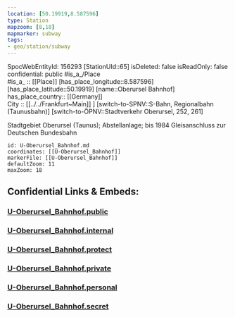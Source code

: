 ```yaml
---
location: [50.19919,8.587596] 
type: Station 
mapzoom: [8,18] 
mapmarker: subway 
tags:
- geo/station/subway
---
```

SpocWebEntityId: 156293
[StationUId::65] 
isDeleted: false
isReadOnly: false
confidential: public
#is_a_/Place  
#is_a_ :: [[Place]] 
[has_place_longitude::8.587596] 
[has_place_latitude::50.19919] 
[name::Oberursel Bahnhof] 
has_place_country:: [[Germany]]  
City :: [[../../Frankfurt~Main]] ] 
[switch-to-SPNV::S-Bahn, Regionalbahn (Taunusbahn)] 
[switch-to-ÖPNV::Stadtverkehr Oberursel, 252, 261] 

Stadtgebiet Oberursel (Taunus); Abstellanlage; bis 1984 Gleisanschluss zur Deutschen Bundesbahn

```leaflet
id: U-Oberursel_Bahnhof.md
coordinates: [[U-Oberursel_Bahnhof]] 
markerFile: [[U-Oberursel_Bahnhof]] 
defaultZoom: 11 
maxZoom: 18
```


## Confidential Links & Embeds: 

### [U-Oberursel_Bahnhof.public](/_public/\Earth\Continent\Europe\Europe~Central\Germany\Germany~West\Hessen\counties~Hessen\Frankfurt~Main\Stations-FFM~UU-Oberursel_Bahnhof.public.md) 

### [U-Oberursel_Bahnhof.internal](/_internal/\Earth\Continent\Europe\Europe~Central\Germany\Germany~West\Hessen\counties~Hessen\Frankfurt~Main\Stations-FFM~UU-Oberursel_Bahnhof.internal.md) 

### [U-Oberursel_Bahnhof.protect](/_protect/\Earth\Continent\Europe\Europe~Central\Germany\Germany~West\Hessen\counties~Hessen\Frankfurt~Main\Stations-FFM~UU-Oberursel_Bahnhof.protect.md) 

### [U-Oberursel_Bahnhof.private](/_private/\Earth\Continent\Europe\Europe~Central\Germany\Germany~West\Hessen\counties~Hessen\Frankfurt~Main\Stations-FFM~UU-Oberursel_Bahnhof.private.md) 

### [U-Oberursel_Bahnhof.personal](/_personal/\Earth\Continent\Europe\Europe~Central\Germany\Germany~West\Hessen\counties~Hessen\Frankfurt~Main\Stations-FFM~UU-Oberursel_Bahnhof.personal.md) 

### [U-Oberursel_Bahnhof.secret](/_secret/\Earth\Continent\Europe\Europe~Central\Germany\Germany~West\Hessen\counties~Hessen\Frankfurt~Main\Stations-FFM~UU-Oberursel_Bahnhof.secret.md)

